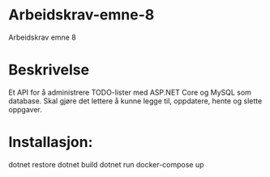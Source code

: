 # Arbeidskrav-emne-8
Arbeidskrav emne 8

# Beskrivelse
Et API for å administrere TODO-lister med ASP.NET Core og MySQL som database. Skal gjøre det lettere å kunne legge til, oppdatere, hente og slette oppgaver. 

# Installasjon:

dotnet restore
dotnet build
dotnet run
docker-compose up
